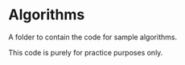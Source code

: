 # Algorithms

A folder to contain the code for sample algorithms.

This code is purely for practice purposes only.
